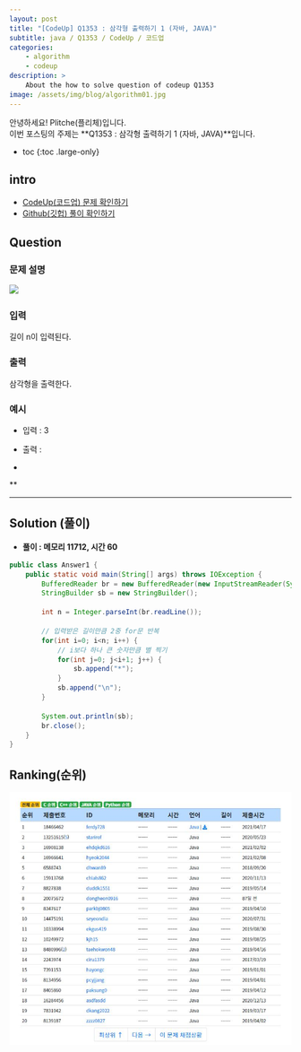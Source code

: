 ```yaml
---
layout: post
title: "[CodeUp] Q1353 : 삼각형 출력하기 1 (자바, JAVA)"
subtitle: java / Q1353 / CodeUp / 코드업
categories:
    - algorithm
    - codeup
description: >
    About the how to solve question of codeup Q1353
image: /assets/img/blog/algorithm01.jpg
---
```


안녕하세요! Plitche(플리체)입니다.  
이번 포스팅의 주제는 **Q1353 : 삼각형 출력하기 1 (자바, JAVA)**입니다.

* toc
{:toc .large-only}

## intro
* [CodeUp(코드업) 문제 확인하기](https://codeup.kr/problem.php?id=1353)  
* [Github(깃헙) 풀이 확인하기](https://github.com/plitche/CodeUp_Solution/tree/master/Q1301~Q1400/Q1353)  

## Question
### 문제 설명
![](/assets/post/codeup/Q1200~Q1299/20210915/01.JPG)  

### 입력
길이 n이 입력된다.  

### 출력
삼각형을 출력한다.  

### 예시
* 입력 : 3  

* 출력 :  
*  
**  
***  

## Solution (풀이)
* **풀이 : 메모리 11712, 시간 60**  

```java
public class Answer1 {
	public static void main(String[] args) throws IOException {
		BufferedReader br = new BufferedReader(new InputStreamReader(System.in));
		StringBuilder sb = new StringBuilder();
		
		int n = Integer.parseInt(br.readLine());
		
		// 입력받은 길이만큼 2중 for문 반복
		for(int i=0; i<n; i++) {
			// i보다 하나 큰 숫자만큼 별 찍기
			for(int j=0; j<i+1; j++) {
				sb.append("*");
			}
			sb.append("\n");
		}
		
		System.out.println(sb);
		br.close();
	}
}
```  

## Ranking(순위)
![](/assets/post/codeup/Q1300~Q1399/20210915/02.JPG)  